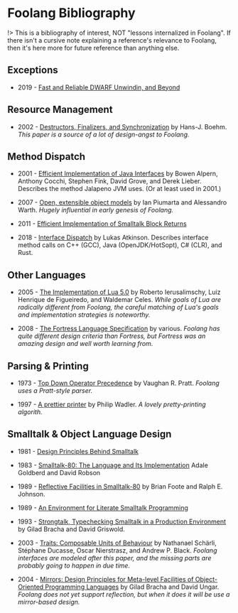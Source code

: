 # Foolang Bibliography 

!> This is a bibliography of interest, NOT "lessons internalized in Foolang". If
there isn't a cursive note explaining a reference's relevance to Foolang, then
it's here more for future reference than anything else.

## Exceptions

- 2019 - [Fast and Reliable DWARF Unwindin, and Beyond](https://fzn.fr/projects/frdwarf/)

## Resource Management

- 2002 - [Destructors, Finalizers, and Synchronization](https://www.hpl.hp.com/techreports/2002/HPL-2002-335.pdf)
  by Hans-J. Boehm. _This paper is a source of a lot of design-angst to Foolang._

## Method Dispatch

- 2001 - [Efficient Implementation of Java
  Interfaces](https://yanniss.github.io/M135-18/oopsla01.pdf) by Bowen Alpern,
  Anthony Cocchi, Stephen Fink, David Grove, and Derek Lieber. Describes the
  method Jalapeno JVM uses. (Or at least used in 2001.)

- 2007 - [Open, extensible object models](https://www.piumarta.com/software/cola/objmodel2.pdf) by Ian Piumarta
  and Alessandro Warth. _Hugely influential in early genesis of Foolang._

- 2011 - [Efficient Implementation of Smalltalk Block Returns](http://www.wirfs-brock.com/allen/things/smalltalk-things/efficient-implementation-smalltalk-block-returns)

- 2018 - [Interface Dispatch](https://lukasatkinson.de/2018/interface-dispatch/)
  by Lukas Atkinson. Describes interface method calls on C++ (GCC), Java
  (OpenJDK/HotSopt), C# (CLR), and Rust.

## Other Languages

- 2005 - [The Implementation of Lua 5.0](https://www.lua.org/doc/jucs05.pdf) by
  Roberto Ierusalimschy, Luiz Henrique de Figueiredo, and Waldemar Celes. 
  _While goals of Lua are radically different from Foolang, the careful matching
  of Lua's goals and implementation strategies is noteworthy._

- 2008 - [The Fortress Language Specification](http://www.ccs.neu.edu/home/samth/fortress-spec.pdf) by
  various. _Foolang has quite different design criteria than Fortress, but
  Fortress was an amazing design and well worth learning from._

## Parsing & Printing

- 1973 - [Top Down Operator Precedence](/papers/pratt.pdf) by Vaughan R. Pratt.
  _Foolang uses a Pratt-style parser._

- 1997 - [A prettier
  printer](https://homepages.inf.ed.ac.uk/wadler/papers/prettier/prettier.pdf)
  by Philip Wadler. _A lovely pretty-printing algorith._

## Smalltalk & Object Language Design

- 1981 - [Design Principles Behind
  Smalltalk](http://stephane.ducasse.free.fr/FreeBooks/BlueBookHughes/Design%20Principles%20Behind%20Smalltalk.pdf)

- 1983 - [Smalltalk-80: The Language and Its Implementation](http://stephane.ducasse.free.fr/FreeBooks/BlueBook/Bluebook.pdf)
  Adale Goldberd and David Robson

- 1989 - [Reflective Facilities in
  Smalltalk-80](http://www.laputan.org/ref89/ref89.html) by Brian Foote and
  Ralph E. Johnson.

- 1989 - [An Environment for Literate Smalltalk
  Programming](https://heim.ifi.uio.no/~trygver/1989/1989.10.1-LiterateProgrammingOOPSLA.pdf)
  
- 1993 - [Strongtalk, Typechecking Smalltalk in a Production
  Environment](http://laputan.org/pub/papers/Strongtalk-OOPSLA-93.pdf) by Gilad Bracha and David
  Griswold.

<a id="scharli2003"></a>
- 2003 - [Traits: Composable Units of
  Behaviour](http://scg.unibe.ch/archive/papers/Scha03aTraits.pdf)
  by Nathanael Schärli, Stéphane Ducasse, Oscar Nierstrasz, and Andrew P. Black.
  _Foolang interfaces are modeled after this paper, and the missing parts are
  probably going to happen in due time._

- 2004 - [Mirrors: Design Principles for Meta-level Facilities of
  Object-Oriented Programming Languages](https://bracha.org/mirrors.pdf) by
  Gilad Bracha and David Ungar. _Foolang does not yet support reflection, but
  when it does it will be use a mirror-based design._

